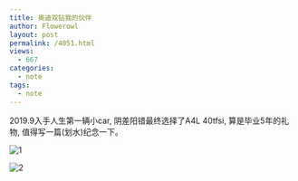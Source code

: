 ```yaml
---
title: 奥迪双钻我的伙伴
author: Flowerowl
layout: post
permalink: /4051.html
views:
  - 667
categories:
  - note
tags:
  - note
---
```


2019.9入手人生第一辆小car, 阴差阳错最终选择了A4L 40tfsi, 算是毕业5年的礼物, 值得写一篇(划水)纪念一下。

![1](http://lazynight.me/wp-content/uploads/2020/01/1.jpg)

![2](http://lazynight.me/wp-content/uploads/2020/01/2.jpg)
